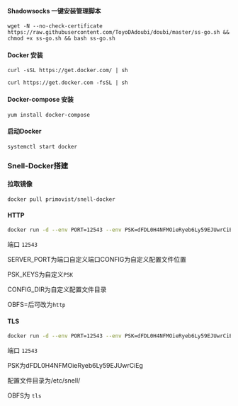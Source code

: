 #### Shadowsocks 一键安装管理脚本

```shell
wget -N --no-check-certificate https://raw.githubusercontent.com/ToyoDAdoubi/doubi/master/ss-go.sh && chmod +x ss-go.sh && bash ss-go.sh
```

#### Docker 安装

```shell
curl -sSL https://get.docker.com/ | sh

curl https://get.docker.com -fsSL | sh
```

#### Docker-compose 安装

`yum install docker-compose`

#### 启动Docker

`systemctl start docker`

### Snell-Docker搭建

####  拉取镜像

```docker
docker pull primovist/snell-docker
```

####  HTTP

```bash
docker run -d --env PORT=12543 --env PSK=dFDL0H4NFMOieRyeb6Ly59EJUwrCiEg --env OBFS=http -p 12543:12543 -p 12543:12543/udp --name snell-server -v /etc/snell/:/etc/snell/ --restart=always primovist/snell-docker
```
  端口 `12543`
  
  SERVER_PORT为端口自定义端口CONFIG为自定义配置文件位置
  
  PSK_KEYS为自定义`PSK`
  
  CONFIG_DIR为自定义配置文件目录
  
  OBFS=后可改为`http`

#### TLS

```bash
docker run -d --env PORT=12543 --env PSK=dFDL0H4NFMOieRyeb6Ly59EJUwrCiEg --env OBFS=tls -p 12543:12543 -p 12543:12543/udp --name snell-server -v /etc/snell/:/etc/snell/ --restart=always primovist/snell-docker
```

   端口 `12543`
   
   PSK为dFDL0H4NFMOieRyeb6Ly59EJUwrCiEg
   
   配置文件目录为/etc/snell/
   
   OBFS为 `tls`
